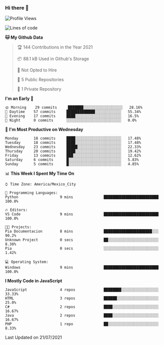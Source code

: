 ### Hi there 👋

<!--START_SECTION:waka-->
![Profile Views](http://img.shields.io/badge/Profile%20Views-0-blue)

![Lines of code](https://img.shields.io/badge/From%20Hello%20World%20I%27ve%20Written-1.8%20million%20lines%20of%20code-blue)

**🐱 My Github Data** 

> 🏆 144 Contributions in the Year 2021
 > 
> 📦 88.1 kB Used in Github's Storage 
 > 
> 🚫 Not Opted to Hire
 > 
> 📜 5 Public Repositories 
 > 
> 🔑 1 Private Repository 
 > 
**I'm an Early 🐤** 

```text
🌞 Morning    29 commits     ███████░░░░░░░░░░░░░░░░░░   28.16% 
🌆 Daytime    57 commits     █████████████░░░░░░░░░░░░   55.34% 
🌃 Evening    17 commits     ████░░░░░░░░░░░░░░░░░░░░░   16.5% 
🌙 Night      0 commits      ░░░░░░░░░░░░░░░░░░░░░░░░░   0.0%

```
📅 **I'm Most Productive on Wednesday** 

```text
Monday       18 commits     ████░░░░░░░░░░░░░░░░░░░░░   17.48% 
Tuesday      18 commits     ████░░░░░░░░░░░░░░░░░░░░░   17.48% 
Wednesday    23 commits     █████░░░░░░░░░░░░░░░░░░░░   22.33% 
Thursday     20 commits     ████░░░░░░░░░░░░░░░░░░░░░   19.42% 
Friday       13 commits     ███░░░░░░░░░░░░░░░░░░░░░░   12.62% 
Saturday     6 commits      █░░░░░░░░░░░░░░░░░░░░░░░░   5.83% 
Sunday       5 commits      █░░░░░░░░░░░░░░░░░░░░░░░░   4.85%

```


📊 **This Week I Spent My Time On** 

```text
⌚︎ Time Zone: America/Mexico_City

💬 Programming Languages: 
Python                   9 mins              █████████████████████████   100.0%

🔥 Editors: 
VS Code                  9 mins              █████████████████████████   100.0%

🐱‍💻 Projects: 
Pia Documentacion        8 mins              ██████████████████████░░░   90.2% 
Unknown Project          0 secs              ██░░░░░░░░░░░░░░░░░░░░░░░   8.38% 
Pia                      0 secs              ░░░░░░░░░░░░░░░░░░░░░░░░░   1.42%

💻 Operating System: 
Windows                  9 mins              █████████████████████████   100.0%

```

**I Mostly Code in JavaScript** 

```text
JavaScript               4 repos             ████████░░░░░░░░░░░░░░░░░   33.33% 
HTML                     3 repos             ██████░░░░░░░░░░░░░░░░░░░   25.0% 
C#                       2 repos             ████░░░░░░░░░░░░░░░░░░░░░   16.67% 
Java                     2 repos             ████░░░░░░░░░░░░░░░░░░░░░   16.67% 
PHP                      1 repo              ██░░░░░░░░░░░░░░░░░░░░░░░   8.33%

```



 Last Updated on 21/07/2021
<!--END_SECTION:waka-->

<!--
**JorgeGinez/JorgeGinez** is a ✨ _special_ ✨ repository because its `README.md` (this file) appears on your GitHub profile.

Here are some ideas to get you started:

- 🔭 I’m currently working on ...
- 🌱 I’m currently learning ...
- 👯 I’m looking to collaborate on ...
- 🤔 I’m looking for help with ...
- 💬 Ask me about ...
- 📫 How to reach me: ...
- 😄 Pronouns: ...
- ⚡ Fun fact: ...
-->

